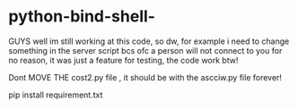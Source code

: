 # python-bind-shell-

GUYS well im still working at this code, so dw, for example i need to change something in the server script bcs ofc a person will not connect to you for no reason,
it was just a feature for testing, the code work btw! 

Dont  MOVE THE cost2.py file , it should be with the ascciw.py file forever!




pip install requirement.txt
